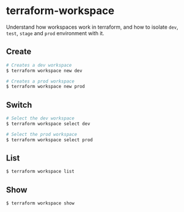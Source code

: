 # terraform-workspace

Understand how workspaces work in terraform, and how to isolate `dev`, `test`, `stage` and `prod` environment with it.

## Create

```bash
# Creates a dev workspace
$ terraform workspace new dev

# Creates a prod workspace
$ terraform workspace new prod
```

## Switch

```bash
# Select the dev workspace
$ terraform workspace select dev

# Select the prod workspace
$ terraform workspace select prod
```

## List

```bash
$ terraform workspace list
```

## Show

```bash
$ terraform workspace show
```
